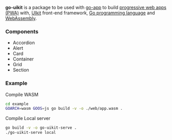 **go-uikit** is a package to be used with [go-app](https://github.com/maxence-charriere/go-app) to build [progressive web apps (PWA)](https://developers.google.com/web/progressive-web-apps/) with, [UIkit](https://getuikit.com/) front-end framework, [Go programming language](https://golang.org) and [WebAssembly](https://webassembly.org).

### Components

- Accordion
- Alert
- Card
- Container
- Grid
- Section

### Example

Compile WASM

```bash
cd example
GOARCH=wasm GOOS=js go build -v -o ./web/app.wasm .
```

Compile Local server

```bash
go build -v -o go-uikit-serve .
./go-uikit-serve local
```